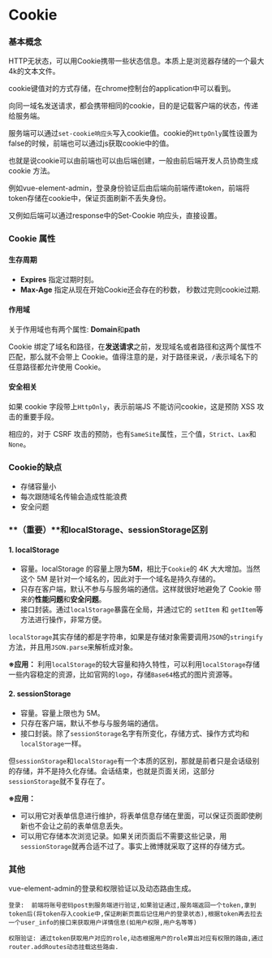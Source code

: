 # Cookie

### 基本概念

HTTP无状态，可以用Cookie携带一些状态信息。本质上是浏览器存储的一个最大4k的文本文件。

cookie键值对的方式存储，在chrome控制台的application中可以看到。

向同一域名发送请求，都会携带相同的cookie，目的是记载客户端的状态，传递给服务端。

服务端可以通过`set-cookie响应头`写入cookie值。cookie的`HttpOnly`属性设置为false的时候，前端也可以通过js获取cookie中的值。

也就是说cookie可以由前端也可以由后端创建，一般由前后端开发人员协商生成cookie 方法。

例如vue-element-admin，登录身份验证后由后端向前端传递token，前端将token存储在cookie中，保证页面刷新不丢失身份。

又例如后端可以通过response中的Set-Cookie 响应头，直接设置。

### Cookie 属性 <a id="cookie-&#x5C5E;&#x6027;"></a>

#### 生存周期 <a id="&#x751F;&#x5B58;&#x5468;&#x671F;"></a>

* **Expires** 指定过期时刻。
* **Max-Age** 指定从现在开始Cookie还会存在的秒数， 秒数过完则cookie过期.

#### 作用域 <a id="&#x4F5C;&#x7528;&#x57DF;"></a>

关于作用域也有两个属性: **Domain**和**path**

Cookie 绑定了域名和路径，在**发送请求**之前，发现域名或者路径和这两个属性不匹配，那么就不会带上 Cookie。值得注意的是，对于路径来说，`/`表示域名下的任意路径都允许使用 Cookie。

#### 安全相关 <a id="&#x5B89;&#x5168;&#x76F8;&#x5173;"></a>

如果 cookie 字段带上`HttpOnly`，表示前端JS 不能访问cookie，这是预防 XSS 攻击的重要手段。

相应的，对于 CSRF 攻击的预防，也有`SameSite`属性，三个值，`Strict`、`Lax`和`None`。

### Cookie的缺点

* 存储容量小 
* 每次跟随域名传输会造成性能浪费 
* 安全问题

### **（重要）**和localStorage、sessionStorage区别

#### 1. localStorage

* 容量。localStorage 的容量上限为**5M**，相比于`Cookie`的 4K 大大增加。当然这个 5M 是针对一个域名的，因此对于一个域名是持久存储的。
* 只存在客户端，默认不参与与服务端的通信。这样就很好地避免了 Cookie 带来的**性能问题**和**安全问题**。
* 接口封装。通过`localStorage`暴露在全局，并通过它的 `setItem` 和 `getItem`等方法进行操作，非常方便。

`localStorage`其实存储的都是字符串，如果是存储对象需要调用`JSON`的`stringify`方法，并且用`JSON.parse`来解析成对象。

**※应用：** 利用`localStorage`的较大容量和持久特性，可以利用`localStorage`存储一些内容稳定的资源，比如官网的`logo`，存储`Base64`格式的图片资源等。

#### 2. sessionStorage

* 容量。容量上限也为 5M。
* 只存在客户端，默认不参与与服务端的通信。
* 接口封装。除了`sessionStorage`名字有所变化，存储方式、操作方式均和`localStorage`一样。

但`sessionStorage`和`localStorage`有一个本质的区别，那就是前者只是会话级别的存储，并不是持久化存储。会话结束，也就是页面关闭，这部分`sessionStorage`就不复存在了。

**※应用：**

* 可以用它对表单信息进行维护，将表单信息存储在里面，可以保证页面即使刷新也不会让之前的表单信息丢失。
* 可以用它存储本次浏览记录。如果关闭页面后不需要这些记录，用`sessionStorage`就再合适不过了。事实上微博就采取了这样的存储方式。

### 其他

vue-element-admin的登录和权限验证以及动态路由生成。

`登录:  前端将账号密码post到服务端进行验证,如果验证通过,服务端返回一个token,拿到token后(将token存入cookie中,保证刷新页面后记住用户的登录状态),根据token再去拉去一个user_info的接口来获取用户详情信息(如用户权限,用户名等等)`

`权限验证: 通过token获取用户对应的role,动态根据用户的role算出对应有权限的路由,通过router.addRoutes动态挂载这些路由.`

